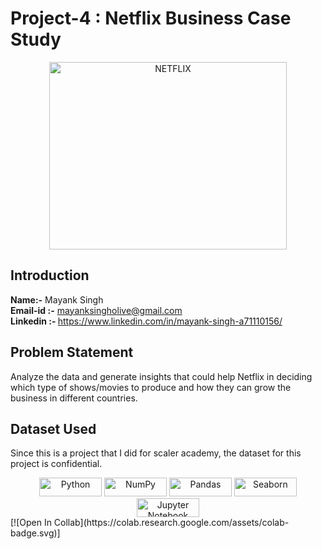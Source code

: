# Project-4 : Netflix Business Case Study
<div style="text-align:center;">
    <img src="https://variety.com/wp-content/uploads/2020/05/netflix-logo.png" alt="NETFLIX" width="380" height="300">
</div>

## Introduction

<b>Name:-</b> Mayank Singh 
<b><br>Email-id :-</b> mayanksingholive@gmail.com
<b><br>Linkedin :- </b>https://www.linkedin.com/in/mayank-singh-a71110156/

## Problem Statement
Analyze the data and generate insights that could help Netflix in deciding which type of shows/movies to produce and how they can grow the business in different countries.

## Dataset Used
Since this is a project that I did for scaler academy, the dataset for this project is confidential.

<div align="center">

<img src="https://img.shields.io/badge/python-3670A0?style=for-the-badge&logo=python&logoColor=ffdd54" width="100" height="30" alt="Python">
<img src="https://img.shields.io/badge/numpy-%23013243.svg?style=for-the-badge&logo=numpy&logoColor=white" width="100" height="30" alt="NumPy">
<img src="https://img.shields.io/badge/pandas-%23150458.svg?style=for-the-badge&logo=pandas&logoColor=white" width="100" height="30" alt="Pandas">
<img src="https://seaborn.pydata.org/_static/logo-wide-lightbg.svg" width="100" height="30" alt="Seaborn">
<img src="https://img.shields.io/badge/jupyter-%23FA0F00.svg?style=for-the-badge&logo=jupyter&logoColor=white" width="100" height="30" alt="Jupyter Notebook">

</div>
[![Open In Collab](https://colab.research.google.com/assets/colab-badge.svg)]
